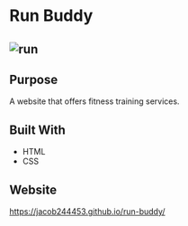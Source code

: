 # Run Buddy

## ![run](https://user-images.githubusercontent.com/85600569/163901680-eafd21aa-e28c-454f-afbf-be0f66e1184a.png)

## Purpose
A website that offers fitness training services.

## Built With
* HTML
* CSS

## Website
https://jacob244453.github.io/run-buddy/



